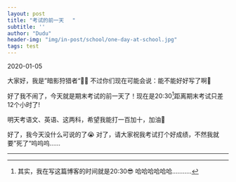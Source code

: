 ```yaml
---
layout: post
title: "考试的前一天　 "
subtitle: ''
author: "Dudu"
header-img: "img/in-post/school/one-day-at-school.jpg"
tags: test
---
```


2020-01-05

   大家好，我是”暗影狩猎者“🦹🏻  不过你们现在可能会说：能不能好好写了啊🤬

好了我不闹了，今天就是期末考试的前一天了！现在是20:30[^1]距离期末考试只差12个小时了!

明天考语文、英语、这两科，希望我能打一百加十，加油👊 

   好了，我今天没什么可说的了😭    对了，请大家祝我考试打个好成绩，不然我就要”死了“呜呜呜......

***

[^1]: 其实，我在写这篇博客的时间就是20:30😎 哈哈哈哈哈哈...........

